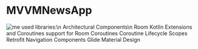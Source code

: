 # MVVMNewsApp
![me](https://github.com/bmstu1519/gifs/blob/master/mvvmNewsApp.gif)
used libraries:\n
Architectural Components\n
Room
Kotlin Extensions and Coroutines support for Room
Coroutines
Coroutine Lifecycle Scopes
Retrofit
Navigation Components
Glide
Material Design
